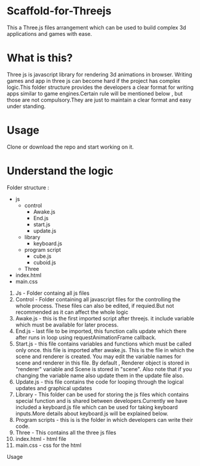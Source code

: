 # Scaffold-for-Threejs
This a Three.js files arrangement which can be used to build complex 3d applications and games with ease.

# What is this?

Three js is javascript library for rendering 3d animations in browser. Writing games and app in three js can become hard if the project has complex logic.This folder structure provides the developers a clear format for writing apps similar to game engines.Certain rule will be mentioned below , but those are not compulsory.They are just to maintain a clear format and easy under standing.

# Usage
Clone or download the repo and start working on it.

# Understand the logic
Folder structure :
- js
  - control
    - Awake.js
    - End.js
    - start.js
    - update.js
  - library
    - keyboard.js 
  - program script
    - cube.js
    - cuboid.js
  - Three
- index.html
- main.css

1. Js - Folder containg all js files
2. Control - Folder containing all javascript files for the controlling the whole process. These files can also be edited, if requied.But not recommended as it can affect the whole logic
3.  Awake.js - this is the first imported script after threejs. it include variable which must be available for later process.
4.  End.js - last file to be imported, this function calls update which there after runs in loop using requestAnimationFrame callback.
5.  Start.js - this file contains variables and functions which must be called only once. this file is imported after awake.js. This is the file in which the scene and renderer is created. You may edit the variable names for scene and renderer in this file. By default , Renderer object is stored in "renderer" variable and Scene is stored in "scene". Also note that if you changing the variable name also update them in the update file also.
6.  Update.js - this file contains the code for looping through the logical updates and graphical updates
7.  Library - This folder can be used for storing the js files which contains special function and is shared between developers.Currently we have included a keyboard.js file which can be used for taking keyboard inputs.More details about keyboard.js will be explained below.
8.  Program scripts - this is is the folder in which developers can write their code.
9.  Three - This contains all the three js files
10.  index.html - html file
11.  main.css - css for the html

Usage

